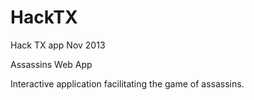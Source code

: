 HackTX
======

Hack TX app Nov 2013


Assassins Web App

Interactive application facilitating the game of assassins.

